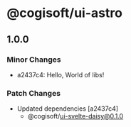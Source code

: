 # @cogisoft/ui-astro

## 1.0.0

### Minor Changes

- a2437c4: Hello, World of libs!

### Patch Changes

- Updated dependencies [a2437c4]
  - @cogisoft/ui-svelte-daisy@0.1.0
